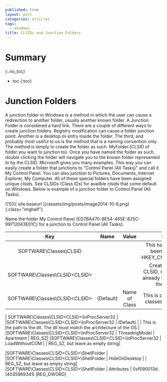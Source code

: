 ```yaml
---
published: true
layout: post
categories: articles
tags:
  - windows
title: CLSIDs and Junction Folders
---
```

# Summary
{:.no_toc}

* toc
{:toc}

# Junction Folders

A junction folder in Windows is a method in which the user can cause a redirection to another folder, usually another known folder. A Junction Folder is considered a hard link. There are a couple of different ways to create junction folders. Registry modification can cause a folder junction point. Another is a desktop.ini entry inside the folder. The third, and probably most useful to us is the method that is a naming convention only. The method is simply to create the folder as such. MyFolder.{CLSID of folder you want to junction to}. Once you have named the folder as such, double clicking the folder will navigate you to the known folder represented to by the CLSID. Microsoft gives you many examples. This way you can easily create a folder that junctions to "Control Panel (All Tasks)" and call it My Control Panel. You can also junction to Pictures, Documents, Internet Explorer, My Computer. All of these special folders have been assigned unique clsids. See CLSIDs (Class IDs) for availble clsids that come default on Windows. Below is example of a junction folder to Control Panel (All Tasks).

![1]({{ site.baseurl }}/assets/img/posts/image2014-10-6.png){:class="imghalf"}

Name the folder My Control Panel.{ED7BA470-8E54-465E-825C-99712043E01C} for a junction to Control Panel (All Tasks).


 | Key          | Name          | Value         | Notes         |
 | :----------: | :-----------: | :-----------: | :-----------: |
 | SOFTWARE\Classes\CLSID | | | This has not always been created in HKEY_CURRENT_USER |
 | SOFTWARE\Classes\CLSID\<CLSID> | | | Create your own CLSID, not one that is already being used on the system |
 | SOFTWARE\Classes\CLSID\<CLSID> |(Default)| Name of Class|This is optional. Many classes have names |
  	  	  	 
 | SOFTWARE\Classes\CLSID\<CLSID>\InProcServer32 |
 |SOFTWARE\Classes\CLSID\<CLSID>\InProcServer32 | (Default) |	<Path To Dll> |	This is the path to the dll. The dll must match the architecture of the OS.|
 |SOFTWARE\Classes\CLSID\<CLSID>\InProcServer32 |	ThreadingModel |	Apartment |	REG_SZ|
 |SOFTWARE\Classes\CLSID\<CLSID>\InProcServer32 |	LoadWithoutCOM 	 | |	REG_SZ, but leave as empty string|
  	  	  	 
 |SOFTWARE\Classes\CLSID\<CLSID>\ShellFolder |	  	  	 
 |SOFTWARE\Classes\CLSID\<CLSID>\ShellFolder |	HideOnDesktop |	|  	REG_SZ, but leave as empty string|
 |SOFTWARE\Classes\CLSID\<CLSID>\ShellFolder |	Attributes |	0xf090013d (4035969341) 	 |REG_DWORD|
